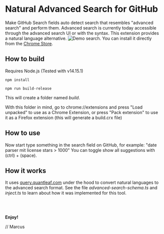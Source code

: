 # Natural Advanced Search for GitHub
Make GitHub Search fields auto detect search that resembles "advanced search" and perform them. Advanced search is currently today accessible through the advanced search UI or with the syntax. This extension provides a natural language alternative.
![Demo search](/../master/snap.png?raw=true). 
You can install it directly from the [Chrome Store](https://chrome.google.com/webstore/detail/natural-advanced-search-f/mepaacibaogonhhhacklhngfkkhlclfj).

## How to build
Requires Node.js (Tested with v14.15.1)

`
npm install
` 

`
npm run build-release
`

This will create a folder named *build*.

With this folder in mind, go to chrome://extensions and press "Load unpacked" to use as a Chrome Extension, or press "Pack extension" to use it as a Firefox extension (this will generate a build.crx file)

## How to use
Now start type something in the search field on GitHub, for example: "date parser mit license stars > 1000"
You can toggle show all suggestions with (ctrl) + (space).


## How it works
It uses [query.quantleaf.com](https://query.quantleaf.com) under the hood to convert natural languages to the advanced search format. See the file *advanced-search-schema.ts* and *inject.ts* to learn about how it was implemented for this tool.

<br/>
<br/>

**Enjoy!**

// Marcus